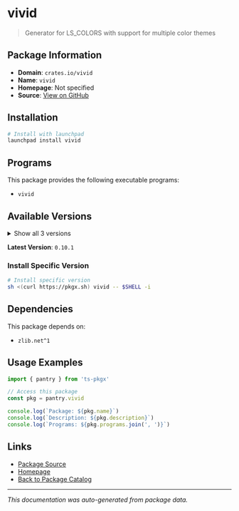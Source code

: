 # vivid

> Generator for LS_COLORS with support for multiple color themes

## Package Information

- **Domain**: `crates.io/vivid`
- **Name**: `vivid`
- **Homepage**: Not specified
- **Source**: [View on GitHub](https://github.com/pkgxdev/pantry/tree/main/projects/crates.io/vivid/package.yml)

## Installation

```bash
# Install with launchpad
launchpad install vivid
```

## Programs

This package provides the following executable programs:

- `vivid`

## Available Versions

<details>
<summary>Show all 3 versions</summary>

- `0.10.1`, `0.10.0`, `0.9.0`

</details>

**Latest Version**: `0.10.1`

### Install Specific Version

```bash
# Install specific version
sh <(curl https://pkgx.sh) vivid -- $SHELL -i
```

## Dependencies

This package depends on:

- `zlib.net^1`

## Usage Examples

```typescript
import { pantry } from 'ts-pkgx'

// Access this package
const pkg = pantry.vivid

console.log(`Package: ${pkg.name}`)
console.log(`Description: ${pkg.description}`)
console.log(`Programs: ${pkg.programs.join(', ')}`)
```

## Links

- [Package Source](https://github.com/pkgxdev/pantry/tree/main/projects/crates.io/vivid/package.yml)
- [Homepage](#)
- [Back to Package Catalog](../../package-catalog.md)

---

*This documentation was auto-generated from package data.*

